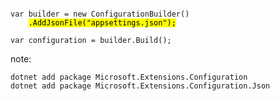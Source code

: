 <pre><code class="cs" data-trim data-noescape>
var builder = new ConfigurationBuilder()
    <mark>.AddJsonFile("appsettings.json");</mark>

var configuration = builder.Build();
</code></pre>

note: 
```
dotnet add package Microsoft.Extensions.Configuration
dotnet add package Microsoft.Extensions.Configuration.Json
```